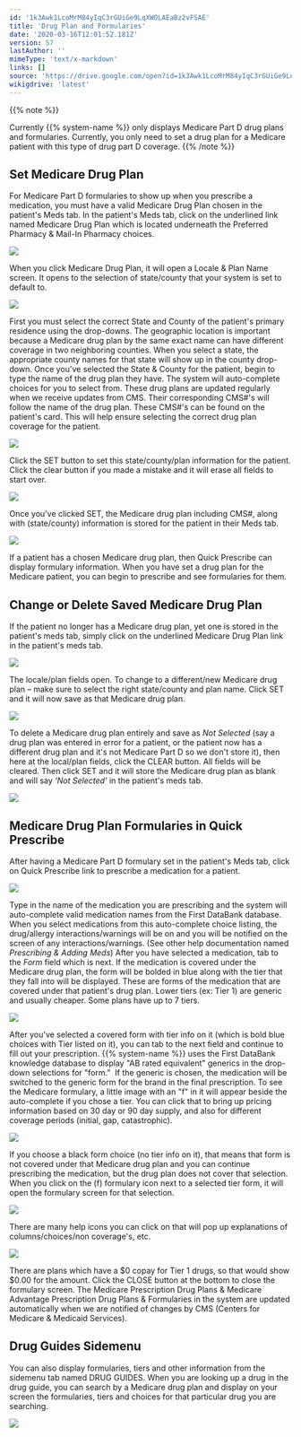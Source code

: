 ```yaml
---
id: '1k3Awk1LcoMrM84yIqC3rGUiGe9LqXWOLAEaBz2vFSAE'
title: 'Drug Plan and Formularies'
date: '2020-03-16T12:01:52.181Z'
version: 57
lastAuthor: ''
mimeType: 'text/x-markdown'
links: []
source: 'https://drive.google.com/open?id=1k3Awk1LcoMrM84yIqC3rGUiGe9LqXWOLAEaBz2vFSAE'
wikigdrive: 'latest'
---
```

{{% note %}}

Currently {{% system-name %}} only displays Medicare Part D drug plans and formularies. Currently, you only need to set a drug plan for a Medicare patient with this type of drug part D coverage.
{{% /note %}}

## Set Medicare Drug Plan

For Medicare Part D formularies to show up when you prescribe a medication, you must have a valid Medicare Drug Plan chosen in the patient's Meds tab.
In the patient's Meds tab, click on the underlined link named Medicare Drug Plan which is located underneath the Preferred Pharmacy & Mail-In Pharmacy choices.

![](../drug-plan-and-formularies.assets/5e589e0c4ed5c6fbc3255b357e3453e5.png)

When you click Medicare Drug Plan, it will open a Locale & Plan Name screen. It opens to the selection of state/county that your system is set to default to.

![](../drug-plan-and-formularies.assets/f72edfd135199f76fcd9d6a6666a415f.png)

First you must select the correct State and County of the patient's primary residence using the drop-downs. The geographic location is important because a Medicare drug plan by the same exact name can have different coverage in two neighboring counties. When you select a state, the appropriate county names for that state will show up in the county drop-down.
Once you've selected the State & County for the patient, begin to type the name of the drug plan they have. The system will auto-complete choices for you to select from. These drug plans are updated regularly when we receive updates from CMS. Their corresponding CMS#'s will follow the name of the drug plan. These CMS#'s can be found on the patient's card. This will help ensure selecting the correct drug plan coverage for the patient.

![](../drug-plan-and-formularies.assets/f4f762be6a072e1f51be53a9ff3c5338.png)

Click the SET button to set this state/county/plan information for the patient.
Click the clear button if you made a mistake and it will erase all fields to start over.

![](../drug-plan-and-formularies.assets/68974e803d8e13c084c428eced61e5ee.jpg)

Once you've clicked SET, the Medicare drug plan including CMS#, along with (state/county) information is stored for the patient in their Meds tab.

![](../drug-plan-and-formularies.assets/37adefa7b052f9c7afa2eb6be8bd4693.png)

If a patient has a chosen Medicare drug plan, then Quick Prescribe can display formulary information.
When you have set a drug plan for the Medicare patient, you can begin to prescribe and see formularies for them.

## Change or Delete Saved Medicare Drug Plan

If the patient no longer has a Medicare drug plan, yet one is stored in the patient's meds tab, simply click on the underlined Medicare Drug Plan link in the patient's meds tab.

![](../drug-plan-and-formularies.assets/7dd6ab5448f9e604debbfe26d26e58a2.png)

The locale/plan fields open. To change to a different/new Medicare drug plan – make sure to select the right state/county and plan name. Click SET and it will now save as that Medicare drug plan.

![](../drug-plan-and-formularies.assets/36b609b5866015cbb53092d62108a170.png)

To delete a Medicare drug plan entirely and save as *Not Selected* (say a drug plan was entered in error for a patient, or the patient now has a different drug plan and it's not Medicare Part D so we don't store it), then here at the local/plan fields, click the CLEAR button.
All fields will be cleared. Then click SET and it will store the Medicare drug plan as blank and will say *‘Not Selected'* in the patient's meds tab.

![](../drug-plan-and-formularies.assets/19e70a4e3460cdd5e6e0292bd57f7427.png)


## Medicare Drug Plan Formularies in Quick Prescribe

After having a Medicare Part D formulary set in the patient's Meds tab, click on Quick Prescribe link to prescribe a medication for a patient.

![](../drug-plan-and-formularies.assets/cba4d37a934877a4df4465d2e987f743.png)

Type in the name of the medication you are prescribing and the system will auto-complete valid medication names from the First DataBank database. When you select medications from this auto-complete choice listing, the drug/allergy interactions/warnings will be on and you will be notified on the screen of any interactions/warnings. (See other help documentation named *Prescribing & Adding Meds*)
After you have selected a medication, tab to the *Form* field which is next. If the medication is covered under the Medicare drug plan, the form will be bolded in blue along with the tier that they fall into will be displayed. These are forms of the medication that are covered under that patient's drug plan. Lower tiers (ex: Tier 1) are generic and usually cheaper. Some plans have up to 7 tiers.

![](../drug-plan-and-formularies.assets/7c8102c3c35b15e0c27a1d210b5614f2.jpg)

After you've selected a covered form with tier info on it (which is bold blue choices with Tier listed on it), you can tab to the next field and continue to fill out your prescription.
{{% system-name %}} uses the First DataBank knowledge database to display "AB rated equivalent" generics in the drop-down selections for "form."  If the generic is chosen, the medication will be switched to the generic form for the brand in the final prescription.
To see the Medicare formulary, a little image with an "f" in it will appear beside the auto-complete if you chose a tier. You can click that to bring up pricing information based on 30 day or 90 day supply, and also for different coverage periods (initial, gap, catastrophic).

![](../drug-plan-and-formularies.assets/f55bd76dc5a4ca0ca408456ff0a4f238.png)

If you choose a black form choice (no tier info on it), that means that form is not covered under that Medicare drug plan and you can continue prescribing the medication, but the drug plan does not cover that selection.
When you click on the (f) formulary icon next to a selected tier form, it will open the formulary screen for that selection.

![](../drug-plan-and-formularies.assets/4258b169530f17c50d7e586c8109855a.png)

There are many help icons you can click on that will pop up explanations of columns/choices/non coverage's, etc.

![](../drug-plan-and-formularies.assets/6b1241addd8cd207e3bc98ad23dd7e04.png)

There are plans which have a $0 copay for Tier 1 drugs, so that would show $0.00 for the amount.
Click the CLOSE button at the bottom to close the formulary screen.
The Medicare Prescription Drug Plans & Medicare Advantage Prescription Drug Plans & Formularies in the system are updated automatically when we are notified of changes by CMS (Centers for Medicare & Medicaid Services).

## Drug Guides Sidemenu

You can also display formularies, tiers and other information from the sidemenu tab named DRUG GUIDES.
When you are looking up a drug in the drug guide, you can search by a Medicare drug plan and display on your screen the formularies, tiers and choices for that particular drug you are searching.

![](../drug-plan-and-formularies.assets/7f6b468d0d0fbbac6126616d1a407348.png)


